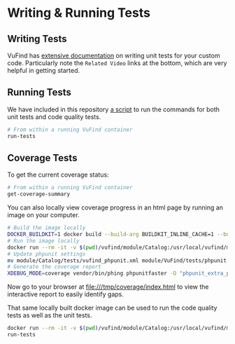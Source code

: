 # Writing & Running Tests

## Writing Tests

VuFind has [extensive documentation](https://vufind.org/wiki/development:testing:unit_tests)
on writing unit tests for your custom code. Particularly note the
`Related Video` links at the bottom, which are very helpful in
getting started.

## Running Tests

We have included in this repository [a script](https://github.com/MSU-Libraries/catalog/blob/main/vufind/scripts/run-tests)
to run the commands for both unit tests and code quality tests.

```bash
# From within a running VuFind container
run-tests
```

## Coverage Tests

To get the current coverage status:

```bash
# From within a running VuFind container
get-coverage-summary
```

You can also locally view coverage progress in an html page by running
an image on your computer.

<!-- markdownlint-disable MD013 -->
```bash
# Build the image locally
DOCKER_BUILDKIT=1 docker build --build-arg BUILDKIT_INLINE_CACHE=1 --build-arg VUFIND_VERSION="9.1.2" --build-arg SIMPLESAMLPHP_VERSION="2.1.1" --tag validate vufind/
# Run the image locally
docker run --rm -it -v $(pwd)/vufind/module/Catalog:/usr/local/vufind/module/Catalog -v /tmp/coverage:/usr/local/vufind/coverage validate bash
# Update phpunit settings
mv module/Catalog/tests/vufind_phpunit.xml module/VuFind/tests/phpunit.xml
# Generate the coverage report
XDEBUG_MODE=coverage vendor/bin/phing phpunitfaster -D "phpunit_extra_params=/usr/local/vufind/module/Catalog/tests/unit-tests/ --coverage-html coverage"
```
<!-- markdownlint-enable MD013 -->

Now go to your browser at [file:///tmp/coverage/index.html](file:///tmp/coverage/index.html)
to view the interactive report to easily identify gaps.

That same locally built docker image can be used to run the code quality
tests as well as the unit tests.

<!-- markdownlint-disable MD013 -->
```bash
docker run --rm -it -v $(pwd)/vufind/module/Catalog:/usr/local/vufind/module/Catalog -v /tmp/coverage:/usr/local/vufind/coverage validate bash
run-tests
```
<!-- markdownlint-enable MD013 -->
